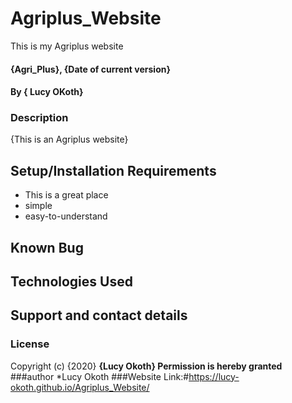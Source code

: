 # Agriplus_Website
This is my Agriplus website
#### {Agri_Plus}, {Date of current version}
#### By **{ Lucy OKoth}**
### Description
{This is an Agriplus website}
## Setup/Installation Requirements
* This is a great place
* simple
* easy-to-understand
## Known Bug
## Technologies Used
## Support and contact details
### License
Copyright (c) {2020} **{Lucy Okoth} Permission is hereby granted**
###author
*Lucy Okoth
###Website Link:#https://lucy-okoth.github.io/Agriplus_Website/
  
